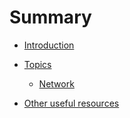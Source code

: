 # Summary

- [Introduction](./Introduction.md)

- [Topics](./topics/Topics.md)
    - [Network](./topics/network/Network.md)

- [Other useful resources](./Other%20useful%20resources.md)
